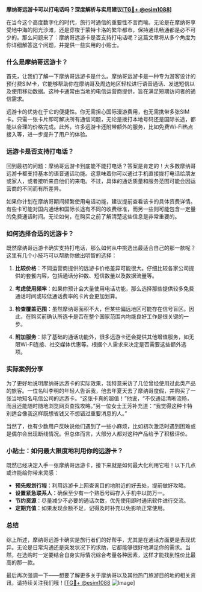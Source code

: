 **摩纳哥远游卡可以打电话吗？深度解析与实用建议[[TG💪+ @esim1088](https://t.me/s/esim1088)]**

在当今这个高度数字化的时代，旅行时通信的重要性不言而喻。无论是在摩纳哥享受地中海的阳光沙滩，还是穿梭于蒙特卡洛的繁华都市，保持通讯畅通都是必不可少的。那么问题来了：摩纳哥远游卡是否支持打电话呢？这篇文章将从多个角度为你详细解答这个问题，并提供一些实用的小贴士。

### 什么是摩纳哥远游卡？

首先，让我们了解一下摩纳哥远游卡是什么。摩纳哥远游卡是一种专为游客设计的预付费SIM卡，它能够帮助你在摩纳哥及周边地区轻松进行语音通话、发送短信以及使用移动数据。这种卡通常由当地的电信运营商提供，旨在满足短期访问者的通信需求。

远游卡的优势在于它的便捷性。你无需担心国际漫游费用，也无需携带多张SIM卡。只需一张卡片即可解决所有通信问题，无论是拨打本地号码还是国际长途，都能以合理的价格完成。此外，许多远游卡还附带额外的服务，比如免费Wi-Fi热点接入等，进一步提升了用户的体验。

### 远游卡是否支持打电话？

回到最初的问题：摩纳哥远游卡到底能不能打电话？答案是肯定的！大多数摩纳哥远游卡都支持基本的语音通话功能。这意味着你可以通过手机直接拨打电话给朋友或家人，或者接听来自他们的来电。不过，具体的通话质量和服务范围可能会因运营商的不同而有所差异。

如果你计划在摩纳哥期间频繁使用电话功能，建议提前查看该卡的具体资费详情。有些卡可能对国内通话和国际长途有不同的收费标准，而另一些则可能包含一定量的免费通话时间。无论如何，在购买之前了解清楚这些信息是非常重要的。

### 如何选择合适的远游卡？

既然摩纳哥远游卡确实支持打电话，那么如何从中挑选出最适合自己的那一款呢？这里有几个小技巧可以帮助你做出明智的选择：

1. **比较价格**：不同运营商提供的远游卡价格差异可能很大。仔细比较各家公司提供的套餐内容，包括通话分钟数、短信数量以及数据流量等。
   
2. **考虑使用频率**：如果你预计会大量使用电话功能，那么选择那些提供较多免费通话时间或较低通话费率的卡片会更加划算。

3. **检查覆盖范围**：虽然摩纳哥面积不大，但某些偏远地区可能存在信号盲区。因此，在购买前确认所选卡是否在整个国家范围内均能良好工作是很关键的一步。

4. **附加服务**：除了基础的通话功能外，很多远游卡还会提供其他增值服务，如无限Wi-Fi连接、社交媒体优惠等。根据个人需求来决定是否需要这些额外选项。

### 实际案例分享

为了更好地说明摩纳哥远游卡的实际效果，我特意采访了几位曾经使用过此类产品的旅客。一位名叫李明的年轻人告诉我，他去年夏天去了摩纳哥度假，并购买了一张当地知名电信公司的远游卡。“这张卡真的超值！”他说，“不仅通话清晰流畅，而且还能随时随地浏览网页查找攻略。”另一位女士王芳补充道：“我觉得这种卡特别适合像我这样既想省钱又不想错过重要消息的人。”

当然了，也有少数用户反映说他们遇到了一些小麻烦，比如初次激活时遇到困难或是偶尔会出现断线情况。但总体而言，大部分人都对这种产品给予了积极评价。

### 小贴士：如何最大限度地利用你的远游卡？

既然已经决定入手一张摩纳哥远游卡，接下来就是如何最大化利用它啦！以下几点或许能给你带来灵感：

- **预先规划行程**：利用远游卡上网查询目的地附近的好去处，提前做好攻略。
- **设置紧急联系人**：确保至少有一个熟悉号码存入手机中以防万一。
- **节约资源**：尽量减少不必要的通话次数，优先使用即时通讯软件进行交流。
- **定期充值**：如果发现余额不足，记得及时补充以免影响正常使用。

### 总结

综上所述，摩纳哥远游卡确实是旅行者们的好帮手，尤其是在通话方面更是表现优异。无论是日常沟通还是突发状况下的求助，它都能够很好地满足你的需求。当然，在选购时一定要结合自身实际情况综合考量各种因素，这样才能找到性价比最高的那一款。

最后再次强调一下——想要了解更多关于摩纳哥以及其他热门旅游目的地的相关资讯，请持续关注我们哦！[[TG💪+ @esim1088](https://t.me/s/esim1088) ![Image](https://i.postimg.cc/4NQfJmqS/Snipaste-2025-05-13-00-14-12.png)]